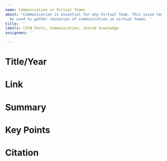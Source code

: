 ```yaml
---
name: Communication in Virtual Teams
about: 'Communication is essential for any Virtual Team. This issue template will
  be used to gather resources of communication in virtual teams. '
title: ''
labels: CSCW Tools, Communication, shared knowledge
assignees: ''

---
```


# Title/Year

# Link

# Summary 

# Key Points 

# Citation
